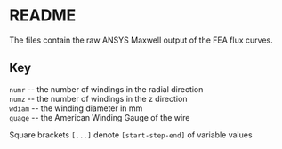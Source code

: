 # README

The files contain the raw ANSYS Maxwell output of the FEA flux curves.

## Key

`numr` -- the number of windings in the radial direction  
`numz` -- the number of windings in the z direction  
`wdiam` -- the winding diameter in mm  
`guage` -- the American Winding Gauge of the wire  

Square brackets `[...]` denote `[start-step-end]` of variable values
